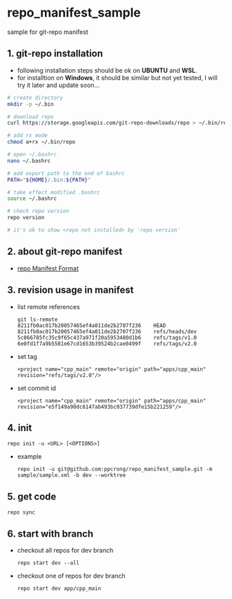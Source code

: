 # repo_manifest_sample
sample for git-repo manifest

## 1. git-repo installation

- following installation steps should be ok on **UBUNTU** and **WSL**.
- for installtion on **Windows**, it should be similar but not yet tested, I will try it later and update soon...

```sh
# create directory
mkdir -p ~/.bin

# download repo
curl https://storage.googleapis.com/git-repo-downloads/repo > ~/.bin/repo

# add rx mode
chmod a+rx ~/.bin/repo

# open ~/.bashrc
nano ~/.bashrc

# add export path to the end of bashrc
PATH="${HOME}/.bin:${PATH}"

# take effect modified .bashrc
source ~/.bashrc

# check repo version
repo version

# it's ok to show <repo not installed> by 'repo version'
```

## 2. about git-repo manifest
- [repo Manifest Format](https://gerrit.googlesource.com/git-repo/+/HEAD/docs/manifest-format.md)

## 3. revision usage in manifest
- list remote references
    ```
    git ls-remote
    8211fb0ac017b20057465ef4a011de2b2707f236	HEAD
    8211fb0ac017b20057465ef4a011de2b2707f236	refs/heads/dev
    5c866785fc35c9f65c437a971f20a5953480d1b6	refs/tags/v1.0
    6e0fd1f7a9b5581e67cd1653b39524b2cae0499f	refs/tags/v2.0
    ```
- set tag
    ```
    <project name="cpp_main" remote="origin" path="apps/cpp_main" revision="refs/tags/v2.0"/>
    ```
- set commit id
    ```
    <project name="cpp_main" remote="origin" path="apps/cpp_main"     revision="e5f149a90dc6147ab493bc037739dfe15b221259"/>
    ```

## 4. init
```repo init -u <URL> [<OPTIONS>]```
- example

    ```repo init -u git@github.com:ppcrong/repo_manifest_sample.git -m sample/sample.xml -b dev --worktree```

## 5. get code
```repo sync```

## 6. start with branch
- checkout all repos for dev branch

    ```repo start dev --all```

- checkout one of repos for dev branch

    ```repo start dev app/cpp_main```
